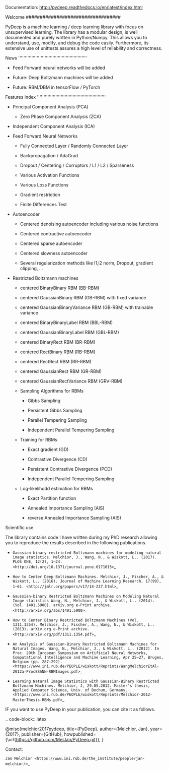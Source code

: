 Documentation: http://pydeep.readthedocs.io/en/latest/index.html

Welcome
##################################

PyDeep is a machine learning / deep learning library with focus on unsupervised learning.
The library has a modular design, is well documented and purely written in Python/Numpy.
This allows you to understand, use, modify, and debug the code easily. Furthermore,
its extensive use of unittests assures a high level of reliability and correctness.

News
''''''''''''''''''''''''''''''''''''''''''''''''''''
- Feed Forward neural networks will be added

- Future: Deep Boltzmann machines will be added
- Future: RBM/DBM in tensorFlow / PyTorch


Features index
''''''''''''''''''''''''''''''''''''''''''''''''''''

- Principal Component Analysis (PCA)

    * Zero Phase Component Analysis (ZCA)

- Independent Component Analysis (ICA)

- Feed Forward Neural Networks
    
    * Fully Connected Layer / Randomly Connected Layer
    
    * Backpropagation / AdaGrad
    
    * Dropout / Centering / Corruptors / L1 / L2 / Sparseness
    
    * Various Activation Functions
    
    * Various Loss Functions
    
    * Gradient restriction
    
    * Finite Differences Test

- Autoencoder

    * Centered denoising autoencoder including various noise functions

    * Centered contractive autoencoder

    * Centered sparse autoencoder

    * Centered slowness autoencoder

    * Several regularization methods like l1,l2 norm, Dropout, gradient clipping, ...

- Restricted Boltzmann machines

    * centered BinaryBinary RBM (BB-RBM)

    * centered GaussianBinary RBM (GB-RBM) with fixed variance

    * centered GaussianBinaryVariance RBM (GB-RBM) with trainable variance

    * centered BinaryBinaryLabel RBM (BBL-RBM)

    * centered GaussianBinaryLabel RBM (GBL-RBM)

    * centered BinaryRect RBM (BR-RBM)

    * centered RectBinary RBM (RB-RBM)

    * centered RectRect RBM (RR-RBM)

    * centered GaussianRect RBM (GR-RBM)

    * centered GaussianRectVariance RBM (GRV-RBM)

    * Sampling Algorithms for RBMs

        + Gibbs Sampling

        + Persistent Gibbs Sampling

        + Parallel Tempering Sampling

        + Independent Parallel Tempering Sampling

    * Training for RBMs

        + Exact gradient (GD)

        + Contrastive Divergence (CD)

        + Persistent Contrastive Divergence (PCD)

        + Independent Parallel Tempering Sampling

    * Log-likelihodd estimation for RBMs

        + Exact Partition function

        + Annealed Importance Sampling (AIS)

        + reverse Annealed Importance Sampling (AIS)

Scientific use

The library contains code I have written during my PhD research allowing you to reproduce
the results described in the following publications.

- `Gaussian-binary restricted Boltzmann machines for modeling natural image statistics. Melchior, J., Wang, N., & Wiskott, L.. (2017). PLOS ONE, 12(2), 1–24. <http://doi.org/10.1371/journal.pone.0171015>`_

- `How to Center Deep Boltzmann Machines. Melchior, J., Fischer, A., & Wiskott, L.. (2016). Journal of Machine Learning Research, 17(99), 1–61. <http://jmlr.org/papers/v17/14-237.html>`_

- `Gaussian-binary Restricted Boltzmann Machines on Modeling Natural Image statistics Wang, N., Melchior, J., & Wiskott, L.. (2014). (Vol. 1401.5900). arXiv.org e-Print archive. <http://arxiv.org/abs/1401.5900>`_

- `How to Center Binary Restricted Boltzmann Machines (Vol. 1311.1354). Melchior, J., Fischer, A., Wang, N., & Wiskott, L.. (2013). arXiv.org e-Print archive. <http://arxiv.org/pdf/1311.1354.pdf>`_

- `An Analysis of Gaussian-Binary Restricted Boltzmann Machines for Natural Images. Wang, N., Melchior, J., & Wiskott, L.. (2012). In Proc. 20th European Symposium on Artificial Neural Networks, Computational Intelligence and Machine Learning, Apr 25–27, Bruges, Belgium (pp. 287–292). <https://www.ini.rub.de/PEOPLE/wiskott/Reprints/WangMelchiorEtAl-2012a-ProcESANN-RBMImages.pdf>`_

- `Learning Natural Image Statistics with Gaussian-Binary Restricted Boltzmann Machines. Melchior, J, 29.05.2012. Master’s thesis, Applied Computer Science, Univ. of Bochum, Germany. <https://www.ini.rub.de/PEOPLE/wiskott/Reprints/Melchior-2012-MasterThesis-RBMs.pdf>`_

IF you want to use PyDeep in your publication, you can cite it as follows.

.. code-block:: latex

   @misc{melchior2017pydeep,
         title={PyDeep},
         author={Melchior, Jan},
         year={2017},
         publisher={GitHub},
         howpublished={\url{https://github.com/MelJan/PyDeep.git}},
        }

Contact:

`Jan Melchior <https://www.ini.rub.de/the_institute/people/jan-melchior/>`_
